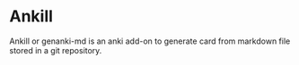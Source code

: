 # Ankill
Ankill or genanki-md is an anki add-on to generate card from markdown file stored in a git repository.
